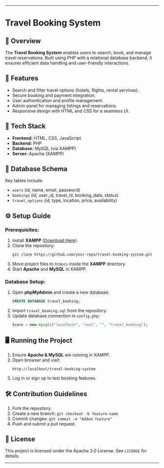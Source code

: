
---

# Travel Booking System

## 📌 Overview
The **Travel Booking System** enables users to search, book, and manage travel reservations. Built using PHP with a relational database backend, it ensures efficient data handling and user-friendly interactions.

## 🚀 Features
- Search and filter travel options (hotels, flights, rental services).
- Secure booking and payment integration.
- User authentication and profile management.
- Admin panel for managing listings and reservations.
- Responsive design with HTML and CSS for a seamless UI.

## 🔧 Tech Stack
- **Frontend:** HTML, CSS, JavaScript
- **Backend:** PHP
- **Database:** MySQL (via XAMPP)
- **Server:** Apache (XAMPP)

## 📂 Database Schema
Key tables include:
- `users` (id, name, email, password)
- `bookings` (id, user_id, travel_id, booking_date, status)
- `travel_options` (id, type, location, price, availability)

## ⚙️ Setup Guide
### Prerequisites:
1. Install **XAMPP** ([Download Here](https://www.apachefriends.org/index.html)).
2. Clone the repository:
   ```bash
   git clone https://github.com/your-repo/travel-booking-system.git
   ```
3. Move project files to `htdocs` inside the **XAMPP** directory.
4. Start **Apache** and **MySQL** in XAMPP.

### Database Setup:
1. Open **phpMyAdmin** and create a new database:
   ```sql
   CREATE DATABASE travel_booking;
   ```
2. Import `travel_booking.sql` from the repository.
3. Update database connection in `config.php`:
   ```php
   $conn = new mysqli("localhost", "root", "", "travel_booking");
   ```

## 🖥️ Running the Project
1. Ensure **Apache & MySQL** are running in XAMPP.
2. Open browser and visit:
   ```
   http://localhost/travel-booking-system
   ```
3. Log in or sign up to test booking features.

## 🛠️ Contribution Guidelines
1. Fork the repository.
2. Create a new branch: `git checkout -b feature-name`
3. Commit changes: `git commit -m "Added feature"`
4. Push and submit a pull request.

## 📜 License
This project is licensed under the Apache 2.0 License. See `LICENSE` for details.

---


